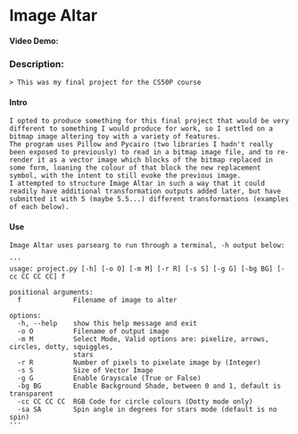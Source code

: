 # Image Altar

#### Video Demo:  <URL HERE>
### Description:
    > This was my final project for the CS50P course
#### Intro
    I opted to produce something for this final project that would be very different to something I would produce for work, so I settled on a bitmap image altering toy with a variety of features.
    The program uses Pillow and Pycairo (two libraries I hadn't really been exposed to previously) to read in a bitmap image file, and to re-render it as a vector image which blocks of the bitmap replaced in some form, loaning the colour of that block the new replacement symbol, with the intent to still evoke the previous image.
    I attempted to structure Image Altar in such a way that it could readily have additional transformation outputs added later, but have submitted it with 5 (maybe 5.5...) different transformations (examples of each below).
#### Use
    Image Altar uses parsearg to run through a terminal, -h output below:

    '''
    usage: project.py [-h] [-o O] [-m M] [-r R] [-s S] [-g G] [-bg BG] [-cc CC CC CC] f         
                                                                                            
    positional arguments:                                                                       
      f             Filename of image to alter                                                  
                                                                                                
    options:
      -h, --help    show this help message and exit
      -o O          Filename of output image
      -m M          Select Mode, Valid options are: pixelize, arrows, circles, dotty, squiggles,     
                    stars
      -r R          Number of pixels to pixelate image by (Integer)
      -s S          Size of Vector Image
      -g G          Enable Grayscale (True or False)
      -bg BG        Enable Background Shade, between 0 and 1, default is transparent
      -cc CC CC CC  RGB Code for circle colours (Dotty mode only)
      -sa SA        Spin angle in degrees for stars mode (default is no spin)
    '''
